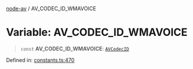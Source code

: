 [node-av](../globals.md) / AV\_CODEC\_ID\_WMAVOICE

# Variable: AV\_CODEC\_ID\_WMAVOICE

> `const` **AV\_CODEC\_ID\_WMAVOICE**: [`AVCodecID`](../type-aliases/AVCodecID.md)

Defined in: [constants.ts:470](https://github.com/seydx/av/blob/f8631fc881b394300b1479f511d55cf1c370a87f/src/constants/constants.ts#L470)
